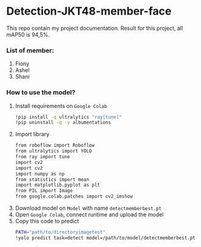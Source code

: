 # Detection-JKT48-member-face

This repo contain my project documentation. Result for this project, all mAP50 is 94,5%.

### List of member:
1. Fiony
2. Ashel
3. Shani

### How to use the model?

1. Install requirements on `Google Colab`
   ```bash
   !pip install -q ultralytics "ray[tune]"
   !pip uninstall -q -y albumentations
   ```
2. Import library
   ```bash
   from roboflow import Roboflow
   from ultralytics import YOLO
   from ray import tune
   import cv2
   import cv2
   import numpy as np
   from statistics import mean
   import matplotlib.pyplot as plt
   from PIL import Image
   from google.colab.patches import cv2_imshow
   ```
3. Download model on `Model` with name `detectmemberbest.pt`
4. Open `Google Colab`, connect runtime and upload the model
5. Copy this code to predict
   ```bash
   PATH="path/to/directoryimagetest"
   !yolo predict task=detect model=/path/to/model/detectmemberbest.pt imgsz=640 conf=0.5 max_det=1 source={PATH}
   ```

